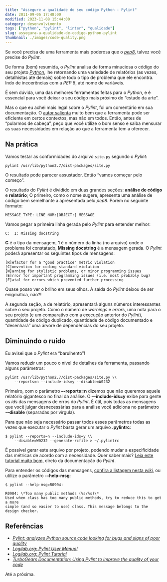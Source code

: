 ```yaml
---
title: "Assegure a qualidade do seu código Python - Pylint"
date: 2011-09-06 17:48:00
modified: 2023-11-08 15:44:00
category: desenvolvimento
tags: ["python", "pylint", "linter", "qualidade"]
slug: assegura-a-qualidade-de-codigo-python-pylint
thumbnail: ./images/code-quality.png
---
```


Se você precisa de uma ferramenta mais poderosa que o [*pep8*][], talvez você
precise do _Pylint_.

De forma (bem) resumida, o _Pylint_ analisa de forma minuciosa o código
do seu projeto [*Python*][], lhe retornando uma variedade de relatórios
(as vezes, detalhistas até demais) sobre todo o tipo de problema que ele
encontra. Indo de incoerências com a _PEP 8_, até nome de variáveis.

É sem dúvida, uma das melhores ferramentas feitas para o _Python_, e é
essencial para você deixar o seu código mais próximo do “estado da
arte”.

Mas o que eu achei mais legal sobre o _Pylint_, foi um comentário em sua
documentação. O [autor salienta][] muito bem que a ferramenta pode ser
eficiente em certos contextos, mas não em todos. Então, antes de
“pularmos de cabeça”, peço que você utilize o bom senso e saiba mensurar
as suas necessidades em relação ao que a ferramenta tem a oferecer.

## Na prática

Vamos testar as conformidades do arquivo `site.py` segundo o _Pylint_:

```text
pylint /usr/lib/python2.7/dist-packages/site.py
```

O resultado pode parecer assustador. Então “vamos começar pelo começo”.

O resultado do _Pylint_ é dividido em duas grandes seções: **análise de
código** e **relatório**; O primeiro, como o nome sugere, apresenta uma
análise de código bem semelhante a apresentada pelo _pep8_. Porém no
seguinte formato:

```text
MESSAGE_TYPE: LINE_NUM:[OBJECT:] MESSAGE
```

Vamos pegar a primeira linha gerada pelo _Pylint_ para entender melhor:

```text
C:  1: Missing docstring
```

**C** é o tipo da mensagem, **1** é o número da linha (no arquivo) onde
o problema foi constatado, **Missing docstring** é a mensagem gerada. O
_Pylint_ poderá apresentar os seguintes tipos de mensagens:

```text
[R]efactor for a "good practice" metric violation
[C]onvention for coding standard violation
[W]arning for stylistic problems, or minor programming issues
[E]rror for important programming issues (i.e. most probably bug)
[F]atal for errors which prevented further processing
```

Quase posso ver o brilho em seus olhos. A saída do _Pylint_ deixou de
ser enigmática, não?!

A segunda seção, a de relatório, apresentará alguns números
interessantes sobre o seu projeto. Como o número de _warnings_ e
_errors_, uma nota para o seu projeto (e um comparativo com a execução
anterior do _Pylint_), quantidade de código duplicado, quantidade de
código documentado e “desenhará” uma árvore de dependências do seu
projeto.

## Diminuindo o ruído

Eu avisei que o _Pylint_ era “barulhento”!

Vamos reduzir um pouco o nível de detalhes da ferramenta, passando
alguns parâmetros:

```text
pylint /usr/lib/python2.7/dist-packages/site.py \\
    --reports=n --include-ids=y --disable=W0232
```

Primeiro, com o parâmetro **–-reports=n** dizemos que não queremos
aquele relatório gigantesco no final da análise. O **–-include-ids=y**
exibe para gente os _ids_ das mensagens de erros do _Pylint_. É útil,
pois todas as mensagens que você julgar desnecessárias para a análise
você adiciona no parâmetro **-–disable** (separadas por vírgula).

Para que não seja necessário passar todos esses parâmetros todas as
vezes que executar o _Pylint_ basta gerar um arquivo **.pylintrc**:

```text
$ pylint --reports=n --include-ids=y \\ 
    --disable=W0232 --generate-rcfile > ~/.pylintrc
```

É possível gerar este arquivo por projeto, podendo mudar a
especificidade das métricas de acordo com a necessidade. Quer saber
mais? [Leia este tutorial muito bom][], direto da documentação do
_Pylint_.

Para entender os códigos das mensagens, [confira a listagem nesta *wiki*][],
ou utilize o parâmetro **-–help-msg**:

```text
$ pylint --help-msg=R0904:

R0904: \*Too many public methods (%s/%s)\*
Used when class has too many public methods, try to reduce this to get a more
simple (and so easier to use) class. This message belongs to the design checker.
```

## Referências

- [*Pylint: analyzes Python source code looking for bugs and signs of poor quality*][]
- [*Logilab.org: Pylint User Manual*][]
- [*Logilab.org: Pylint Tutorial*][]
- [*TurboGears Documentation: Using Pylint to improve the quality of your code*][]

Até a próxima.

[*pep8*]: /2011/08/26/assegure-qualidade-seu-codigo-python-pep.html "Assegure a qualidade do seu código Python – pep8"
[*python*]: /tag/python.html "Leia mais sobre Python"
[autor salienta]: http://www.logilab.org/card/pylint_manual#what-is-pylint "O que é o pylint?"
[leia este tutorial muito bom]: http://www.logilab.org/card/pylint_tutorial "Pylint tutorial"
[confira a listagem nesta *wiki*]: http://pylint-messages.wikidot.com/all-codes "Todos os códigos retornados pelo Pylint"
[*pylint: analyzes python source code looking for bugs and signs of poor quality*]: http://www.logilab.org/857 "Obtenha o Pylint gratuitamente"
[*logilab.org: pylint user manual*]: http://www.logilab.org/card/pylint_manual "Leia o manual oficial do Pylint"
[*logilab.org: pylint tutorial*]: http://www.logilab.org/card/pylint_tutorial "Leia agora mesmo este excelente tutorial sobre Pylint"
[*turbogears documentation: using pylint to improve the quality of your code*]: http://turbogears.org/1.0/docs/UsingPylint.html "Leia as recomendações de uso do Pylint com TurboGears"
